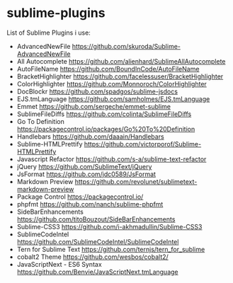 # sublime-plugins
List of Sublime Plugins i use:
- AdvancedNewFile https://github.com/skuroda/Sublime-AdvancedNewFile
- All Autocomplete https://github.com/alienhard/SublimeAllAutocomplete
- AutoFileName https://github.com/BoundInCode/AutoFileName
- BracketHighlighter https://github.com/facelessuser/BracketHighlighter
- ColorHighlighter https://github.com/Monnoroch/ColorHighlighter
- DocBlockr https://github.com/spadgos/sublime-jsdocs
- EJS.tmLanguage https://github.com/samholmes/EJS.tmLanguage
- Emmet https://github.com/sergeche/emmet-sublime
- SublimeFileDiffs https://github.com/colinta/SublimeFileDiffs
- Go To Definition https://packagecontrol.io/packages/Go%20To%20Definition
- Handlebars https://github.com/daaain/Handlebars
- Sublime-HTMLPrettify https://github.com/victorporof/Sublime-HTMLPrettify
- Javascript Refactor https://github.com/s-a/sublime-text-refactor
- jQuery https://github.com/SublimeText/jQuery
- JsFormat https://github.com/jdc0589/JsFormat
- Markdown Preview https://github.com/revolunet/sublimetext-markdown-preview
- Package Control https://packagecontrol.io/
- phpfmt https://github.com/nanch/sublime-phpfmt
- SideBarEnhancements https://github.com/titoBouzout/SideBarEnhancements
- Sublime-CSS3 https://github.com/i-akhmadullin/Sublime-CSS3
- SublimeCodeIntel https://github.com/SublimeCodeIntel/SublimeCodeIntel
- Tern for Sublime Text https://github.com/ternjs/tern_for_sublime
- cobalt2 Theme https://github.com/wesbos/cobalt2/
- JavaScriptNext - ES6 Syntax https://github.com/Benvie/JavaScriptNext.tmLanguage
